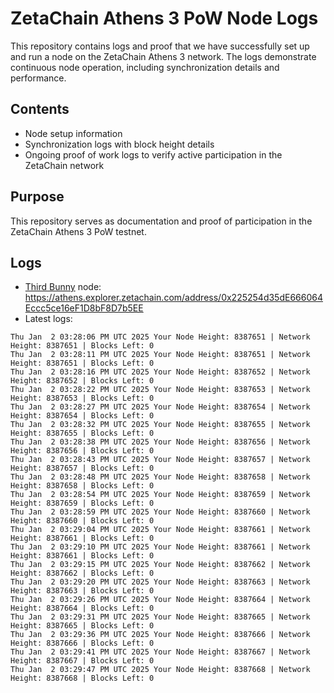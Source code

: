 # ZetaChain Athens 3 PoW Node Logs
This repository contains logs and proof that we have successfully set up and run a node on the ZetaChain Athens 3 network. The logs demonstrate continuous node operation, including synchronization details and performance.

## Contents
- Node setup information
- Synchronization logs with block height details
- Ongoing proof of work logs to verify active participation in the ZetaChain network

## Purpose
This repository serves as documentation and proof of participation in the ZetaChain Athens 3 PoW testnet.

## Logs

- [Third Bunny](https://thirdbunny.xyz/) node: https://athens.explorer.zetachain.com/address/0x225254d35dE666064Eccc5ce16eF1D8bF8D7b5EE
- Latest logs:
```
Thu Jan  2 03:28:06 PM UTC 2025 Your Node Height: 8387651 | Network Height: 8387651 | Blocks Left: 0
Thu Jan  2 03:28:11 PM UTC 2025 Your Node Height: 8387651 | Network Height: 8387651 | Blocks Left: 0
Thu Jan  2 03:28:16 PM UTC 2025 Your Node Height: 8387652 | Network Height: 8387652 | Blocks Left: 0
Thu Jan  2 03:28:22 PM UTC 2025 Your Node Height: 8387653 | Network Height: 8387653 | Blocks Left: 0
Thu Jan  2 03:28:27 PM UTC 2025 Your Node Height: 8387654 | Network Height: 8387654 | Blocks Left: 0
Thu Jan  2 03:28:32 PM UTC 2025 Your Node Height: 8387655 | Network Height: 8387655 | Blocks Left: 0
Thu Jan  2 03:28:38 PM UTC 2025 Your Node Height: 8387656 | Network Height: 8387656 | Blocks Left: 0
Thu Jan  2 03:28:43 PM UTC 2025 Your Node Height: 8387657 | Network Height: 8387657 | Blocks Left: 0
Thu Jan  2 03:28:48 PM UTC 2025 Your Node Height: 8387658 | Network Height: 8387658 | Blocks Left: 0
Thu Jan  2 03:28:54 PM UTC 2025 Your Node Height: 8387659 | Network Height: 8387659 | Blocks Left: 0
Thu Jan  2 03:28:59 PM UTC 2025 Your Node Height: 8387660 | Network Height: 8387660 | Blocks Left: 0
Thu Jan  2 03:29:04 PM UTC 2025 Your Node Height: 8387661 | Network Height: 8387661 | Blocks Left: 0
Thu Jan  2 03:29:10 PM UTC 2025 Your Node Height: 8387661 | Network Height: 8387661 | Blocks Left: 0
Thu Jan  2 03:29:15 PM UTC 2025 Your Node Height: 8387662 | Network Height: 8387662 | Blocks Left: 0
Thu Jan  2 03:29:20 PM UTC 2025 Your Node Height: 8387663 | Network Height: 8387663 | Blocks Left: 0
Thu Jan  2 03:29:26 PM UTC 2025 Your Node Height: 8387664 | Network Height: 8387664 | Blocks Left: 0
Thu Jan  2 03:29:31 PM UTC 2025 Your Node Height: 8387665 | Network Height: 8387665 | Blocks Left: 0
Thu Jan  2 03:29:36 PM UTC 2025 Your Node Height: 8387666 | Network Height: 8387666 | Blocks Left: 0
Thu Jan  2 03:29:41 PM UTC 2025 Your Node Height: 8387667 | Network Height: 8387667 | Blocks Left: 0
Thu Jan  2 03:29:47 PM UTC 2025 Your Node Height: 8387668 | Network Height: 8387668 | Blocks Left: 0
```
